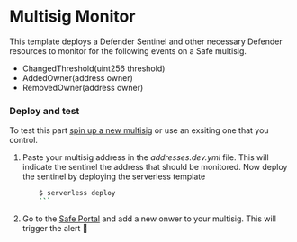 # Multisig Monitor

This template deploys a Defender Sentinel and other necessary Defender resources to monitor for the following events on a Safe multisig.

-   ChangedThreshold(uint256 threshold)
-   AddedOwner(address owner)
-   RemovedOwner(address owner)

### Deploy and test

To test this part [spin up a new multisig](https://help.gnosis-safe.io/en/articles/3876461-creating-a-safe-on-a-web-browser) or use an exsiting one that you control.

1. Paste your multisig address in the _addresses.dev.yml_ file. This will indicate the sentinel the address that should be monitored. Now deploy the sentinel by deploying the serverless template

    ````sh
        $ serverless deploy
        ```
    ````

2. Go to the [Safe Portal](https://app.safe.global/) and add a new onwer to your multisig. This will trigger the alert :rotating_light:
